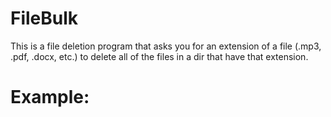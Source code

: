 # FileBulk
This is a file deletion program that asks you for an extension of a file (.mp3, .pdf, .docx, etc.) to delete all of the files in a dir that have that extension. 

# Example:

